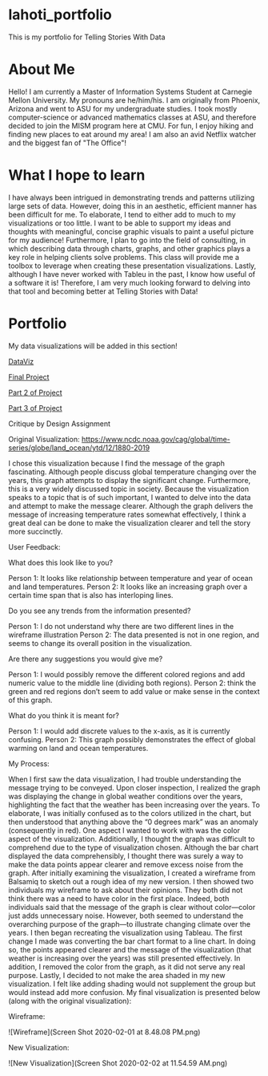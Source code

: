 # lahoti_portfolio
This is my portfolio for Telling Stories With Data

# About Me
Hello! I am currently a Master of Information Systems Student at Carnegie Mellon University. My pronouns are he/him/his. I am originally from Phoenix, Arizona and went to ASU for my undergraduate studies. I took mostly computer-science or advanced mathematics classes at ASU, and therefore decided to join the MISM program here at CMU. For fun, I enjoy hiking and finding new places to eat around my area! I am also an avid Netflix watcher and the biggest fan of "The Office"!

# What I hope to learn
I have always been intrigued in demonstrating trends and patterns utilizing large sets of data. However, doing this in an aesthetic, efficient manner has been difficult for me. To elaborate, I tend to either add to much to my visualizations or too little. I want to be able to support my ideas and thoughts with meaningful, concise graphic visuals to paint a useful picture for my audience! Furthermore, I plan to go into the field of consulting, in which describing data through charts, graphs, and other graphics plays a key role in helping clients solve problems. This class will provide me a toolbox to leverage when creating these presentation visualizations. Lastly, although I have never worked with Tableu in the past, I know how useful of a software it is! Therefore, I am very much looking forward to delving into that tool and becoming better at Telling Stories with Data!

# Portfolio
My data visualizations will be added in this section!

[DataViz](/dataviz2.md)

[Final Project](/final_project_VedantLahoti.md)

[Part 2 of Project](/parttwofinalproject.md)

[Part 3 of Project](/partthreefinalproject.md)

Critique by Design Assignment

Original Visualization: https://www.ncdc.noaa.gov/cag/global/time-series/globe/land_ocean/ytd/12/1880-2019

I chose this visualization because I find the message of the graph fascinating. Although people discuss global temperature changing over the years, this graph attempts to display the significant change. Furthermore, this is a very widely discussed topic in society. Because the visualization speaks to a topic that is of such important, I wanted to delve into the data and attempt to make the message clearer. Although the graph delivers the message of increasing temperature rates somewhat effectively, I think a great deal can be done to make the visualization clearer and tell the story more succinctly. 

User Feedback:

What does this look like to you?

Person 1: It looks like relationship between temperature and year of ocean and land temperatures.
Person 2: It looks like an increasing graph over a certain time span that is also has interloping lines. 

Do you see any trends from the information presented?

Person 1: I do not understand why there are two different lines in the wireframe illustration
Person 2: The data presented is not in one region, and seems to change its overall position in the visualization.

Are there any suggestions you would give me?

Person 1: I would possibly remove the different colored regions and add numeric value to the middle line (dividing both regions).
Person 2:  think the green and red regions don’t seem to add value or make sense in the context of this graph.

What do you think it is meant for?

Person 1: I would add discrete values to the x-axis, as it is currently confusing.
Person 2: This graph possibly demonstrates the effect of global warming on land and ocean temperatures.

My Process: 

When I first saw the data visualization, I had trouble understanding the message trying to be conveyed. Upon closer inspection, I realized the graph was displaying the change in global weather conditions over the years, highlighting the fact that the weather has been increasing over the years. To elaborate, I was initially confused as to the colors utilized in the chart, but then understood that anything above the “0 degrees mark” was an anomaly (consequently in red). One aspect I wanted to work with was the color aspect of the visualization. Additionally, I thought the graph was difficult to comprehend due to the type of visualization chosen. Although the bar chart displayed the data comprehensibly, I thought there was surely a way to make the data points appear clearer and remove excess noise from the graph. 
After initially examining the visualization, I created a wireframe from Balsamiq to sketch out a rough idea of my new version. I then showed two individuals my wireframe to ask about their opinions. They both did not think there was a need to have color in the first place. Indeed, both individuals said that the message of the graph is clear without color—color just adds unnecessary noise. However, both seemed to understand the overarching purpose of the graph—to illustrate changing climate over the years. I then began recreating the visualization using Tableau. 
The first change I made was converting the bar chart format to a line chart. In doing so, the points appeared clearer and the message of the visualization (that weather is increasing over the years) was still presented effectively. In addition, I removed the color from the graph, as it did not serve any real purpose. Lastly, I decided to not make the area shaded in my new visualization. I felt like adding shading would not supplement the group but would instead add more confusion. My final visualization is presented below (along with the original visualization):

Wireframe:

![Wireframe](Screen Shot 2020-02-01 at 8.48.08 PM.png)

New Visualization:

![New Visualization](Screen Shot 2020-02-02 at 11.54.59 AM.png)



